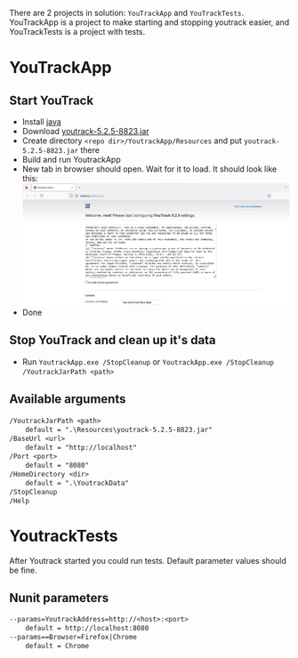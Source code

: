 There are 2 projects in solution: `YouTrackApp` and `YouTrackTests`. YouTrackApp is a project to make starting and stopping youtrack easier, and YouTrackTests is a project with tests.

# YouTrackApp

## Start YouTrack
* Install [java](https://www.java.com/ru/download/)
* Download [youtrack-5.2.5-8823.jar](https://download.jetbrains.com/charisma/archive/youtrack-5.2.5-8823.jar)
* Create directory `<repo dir>/YoutrackApp/Resources` and put `youtrack-5.2.5-8823.jar` there
* Build and run YoutrackApp
* New tab in browser should open. Wait for it to load. It should look like this: ![](youtrack-start.png)
* Done

## Stop YouTrack and clean up it's data
* Run `YoutrackApp.exe /StopCleanup` or `YoutrackApp.exe /StopCleanup /YoutrackJarPath <path>`

## Available arguments
```
/YoutrackJarPath <path>
    default = ".\Resources\youtrack-5.2.5-8823.jar"
/BaseUrl <url>
    default = "http://localhost"
/Port <port>
    default = "8080"
/HomeDirectory <dir>
    default = ".\YoutrackData"
/StopCleanup
/Help
```


# YoutrackTests
After Youtrack started you could run tests. Default parameter values should be fine. 

## Nunit parameters
```
--params=YoutrackAddress=http://<host>:<port>
    default = http://localhost:8080
--params==Browser=Firefox|Chrome
    default = Chrome
```
